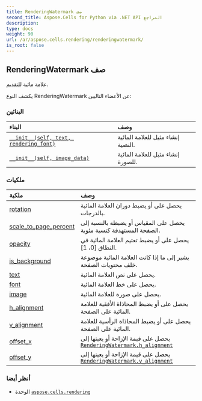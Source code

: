 ```yaml
---
title: RenderingWatermark صف
second_title: Aspose.Cells for Python via .NET API المراجع
description:
type: docs
weight: 90
url: /ar/aspose.cells.rendering/renderingwatermark/
is_root: false
---
```

##  RenderingWatermark صف
علامة مائية للتقديم.



يكشف النوع RenderingWatermark عن الأعضاء التاليين:

###  البنائين
| البناء| وصف|
| :- | :- |
| [`__init__(self, text, rendering_font)`](/cells/python-net/ar/aspose.cells.rendering/renderingwatermark/__init__/#str-aspose.cells.rendering.renderingfont) | إنشاء مثيل للعلامة المائية النصية.|
| [`__init__(self, image_data)`](/cells/python-net/ar/aspose.cells.rendering/renderingwatermark/__init__/#bytes) | إنشاء مثيل للعلامة المائية للصورة.|


###  ملكيات
| ملكية| وصف|
| :- | :- |
| [rotation](/cells/python-net/ar/aspose.cells.rendering/renderingwatermark/rotation) |يحصل على أو يضبط دوران العلامة المائية بالدرجات.|
| [scale_to_page_percent](/cells/python-net/ar/aspose.cells.rendering/renderingwatermark/scale_to_page_percent) | يحصل على المقياس أو يضبطه بالنسبة إلى الصفحة المستهدفة كنسبة مئوية.|
| [opacity](/cells/python-net/ar/aspose.cells.rendering/renderingwatermark/opacity) | يحصل على أو يضبط تعتيم العلامة المائية في النطاق [0، 1].|
| [is_background](/cells/python-net/ar/aspose.cells.rendering/renderingwatermark/is_background) | يشير إلى ما إذا كانت العلامة المائية موضوعة خلف محتويات الصفحة.|
| [text](/cells/python-net/ar/aspose.cells.rendering/renderingwatermark/text) | يحصل على نص العلامة المائية.|
| [font](/cells/python-net/ar/aspose.cells.rendering/renderingwatermark/font) | يحصل على خط العلامة المائية.|
| [image](/cells/python-net/ar/aspose.cells.rendering/renderingwatermark/image) | يحصل على صورة للعلامة المائية.|
| [h_alignment](/cells/python-net/ar/aspose.cells.rendering/renderingwatermark/h_alignment) | يحصل على أو يضبط المحاذاة الأفقية للعلامة المائية على الصفحة.|
| [v_alignment](/cells/python-net/ar/aspose.cells.rendering/renderingwatermark/v_alignment) | يحصل على أو يضبط المحاذاة الرأسية للعلامة المائية على الصفحة.|
| [offset_x](/cells/python-net/ar/aspose.cells.rendering/renderingwatermark/offset_x) | يحصل على قيمة الإزاحة أو يعينها إلى [`RenderingWatermark.h_alignment`](/cells/python-net/ar/aspose.cells.rendering/renderingwatermark#h_alignment) |
| [offset_y](/cells/python-net/ar/aspose.cells.rendering/renderingwatermark/offset_y) | يحصل على قيمة الإزاحة أو يعينها إلى [`RenderingWatermark.v_alignment`](/cells/python-net/ar/aspose.cells.rendering/renderingwatermark#v_alignment) |



###  أنظر أيضا
* الوحدة [`aspose.cells.rendering`](..)
